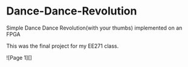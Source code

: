 # Dance-Dance-Revolution
Simple Dance Dance Revolution(with your thumbs) implemented on an FPGA

This was the final project for my EE271 class.

![Page 1][]
